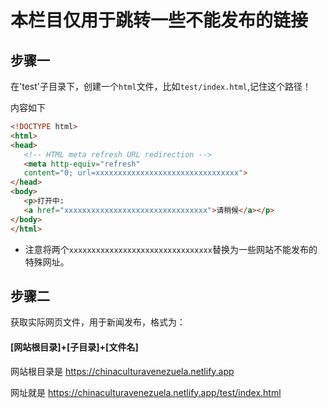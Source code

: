 # 本栏目仅用于跳转一些不能发布的链接

## 步骤一

在'test'子目录下，创建一个`html`文件，比如`test/index.html`,记住这个路径！

内容如下

```html
<!DOCTYPE html>
<html>
<head>
   <!-- HTML meta refresh URL redirection -->
   <meta http-equiv="refresh"
   content="0; url=xxxxxxxxxxxxxxxxxxxxxxxxxxxxxxxx">
</head>
<body>
   <p>打开中:
   <a href="xxxxxxxxxxxxxxxxxxxxxxxxxxxxxxxx">请稍候</a></p>
</body>
</html>
```

+ 注意将两个`xxxxxxxxxxxxxxxxxxxxxxxxxxxxxxxx`替换为一些网站不能发布的特殊网址。

## 步骤二

获取实际网页文件，用于新闻发布，格式为：

#### [网站根目录]+[子目录]+[文件名]

网站根目录是 https://chinaculturavenezuela.netlify.app

网址就是 https://chinaculturavenezuela.netlify.app/test/index.html
